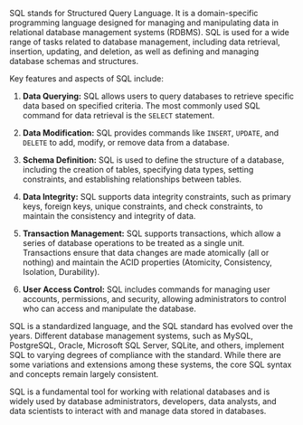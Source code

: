 SQL stands for Structured Query Language. It is a domain-specific programming language designed for managing and manipulating data in relational database management systems (RDBMS). SQL is used for a wide range of tasks related to database management, including data retrieval, insertion, updating, and deletion, as well as defining and managing database schemas and structures.

Key features and aspects of SQL include:

1. **Data Querying:** SQL allows users to query databases to retrieve specific data based on specified criteria. The most commonly used SQL command for data retrieval is the `SELECT` statement.

2. **Data Modification:** SQL provides commands like `INSERT`, `UPDATE`, and `DELETE` to add, modify, or remove data from a database.

3. **Schema Definition:** SQL is used to define the structure of a database, including the creation of tables, specifying data types, setting constraints, and establishing relationships between tables.

4. **Data Integrity:** SQL supports data integrity constraints, such as primary keys, foreign keys, unique constraints, and check constraints, to maintain the consistency and integrity of data.

5. **Transaction Management:** SQL supports transactions, which allow a series of database operations to be treated as a single unit. Transactions ensure that data changes are made atomically (all or nothing) and maintain the ACID properties (Atomicity, Consistency, Isolation, Durability).

6. **User Access Control:** SQL includes commands for managing user accounts, permissions, and security, allowing administrators to control who can access and manipulate the database.

SQL is a standardized language, and the SQL standard has evolved over the years. Different database management systems, such as MySQL, PostgreSQL, Oracle, Microsoft SQL Server, SQLite, and others, implement SQL to varying degrees of compliance with the standard. While there are some variations and extensions among these systems, the core SQL syntax and concepts remain largely consistent.

SQL is a fundamental tool for working with relational databases and is widely used by database administrators, developers, data analysts, and data scientists to interact with and manage data stored in databases.
